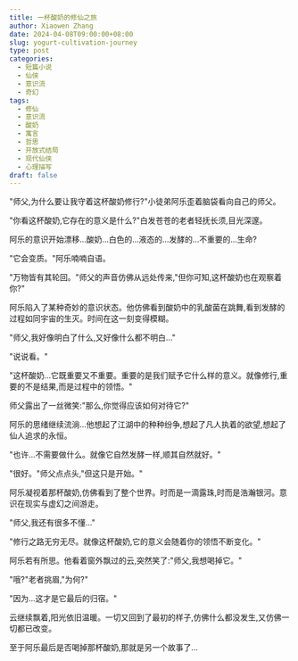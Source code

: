 ```yaml
---
title: 一杯酸奶的修仙之旅
author: Xiaowen Zhang
date: 2024-04-08T09:00:00+08:00
slug: yogurt-cultivation-journey
type: post
categories:
  - 短篇小说
  - 仙侠
  - 意识流
  - 奇幻
tags:
  - 修仙
  - 意识流
  - 酸奶
  - 寓言
  - 哲思
  - 开放式结局
  - 现代仙侠
  - 心理描写
draft: false
---
```


"师父,为什么要让我守着这杯酸奶修行?"小徒弟阿乐歪着脑袋看向自己的师父。

"你看这杯酸奶,它存在的意义是什么?"白发苍苍的老者轻抚长须,目光深邃。

阿乐的意识开始漂移...酸奶...白色的...液态的...发酵的...不重要的...生命?

"它会变质。"阿乐喃喃自语。

"万物皆有其轮回。"师父的声音仿佛从远处传来,"但你可知,这杯酸奶也在观察着你?"

阿乐陷入了某种奇妙的意识状态。他仿佛看到酸奶中的乳酸菌在跳舞,看到发酵的过程如同宇宙的生灭。时间在这一刻变得模糊。

"师父,我好像明白了什么,又好像什么都不明白..."

"说说看。"

"这杯酸奶...它既重要又不重要。重要的是我们赋予它什么样的意义。就像修行,重要的不是结果,而是过程中的领悟。"

师父露出了一丝微笑:"那么,你觉得应该如何对待它?"

阿乐的思绪继续流淌...他想起了江湖中的种种纷争,想起了凡人执着的欲望,想起了仙人追求的永恒。

"也许...不需要做什么。就像它自然发酵一样,顺其自然就好。"

"很好。"师父点点头,"但这只是开始。"

阿乐凝视着那杯酸奶,仿佛看到了整个世界。时而是一滴露珠,时而是浩瀚银河。意识在现实与虚幻之间游走。

"师父,我还有很多不懂..."

"修行之路无穷无尽。就像这杯酸奶,它的意义会随着你的领悟不断变化。"

阿乐若有所思。他看着窗外飘过的云,突然笑了:"师父,我想喝掉它。"

"哦?"老者挑眉,"为何?"

"因为...这才是它最后的归宿。"

云继续飘着,阳光依旧温暖。一切又回到了最初的样子,仿佛什么都没发生,又仿佛一切都已改变。

至于阿乐最后是否喝掉那杯酸奶,那就是另一个故事了...